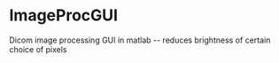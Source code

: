 # ImageProcGUI
Dicom image processing GUI in matlab -- reduces brightness of certain choice of pixels
